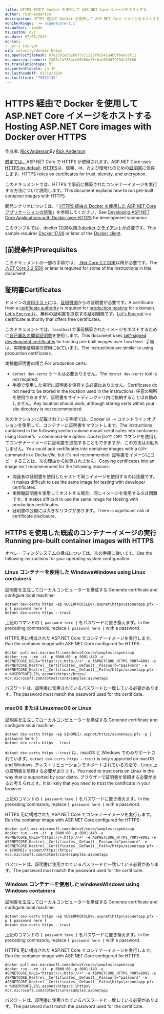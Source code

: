 ```yaml
---
title: HTTPS 経由で Docker を使用して ASP.NET Core イメージをホストする
author: rick-anderson
description: HTTPS 経由で Docker を使用して ASP.NET Core イメージをホストする方法について説明します。
monikerRange: '>= aspnetcore-2.1'
ms.author: riande
ms.custom: mvc
ms.date: 07/05/2019
no-loc:
- Let's Encrypt
uid: security/docker-https
ms.openlocfilehash: 07e2791e5b26975c71323f8cb41a4b0fbe0cdf11
ms.sourcegitcommit: 2388c2a7334ce66b6be3ffbab06dd7923df18f60
ms.translationtype: MT
ms.contentlocale: ja-JP
ms.lasthandoff: 01/14/2020
ms.locfileid: "75952139"
---
```

# <a name="hosting-aspnet-core-images-with-docker-over-https"></a><span data-ttu-id="7cdbb-103">HTTPS 経由で Docker を使用して ASP.NET Core イメージをホストする</span><span class="sxs-lookup"><span data-stu-id="7cdbb-103">Hosting ASP.NET Core images with Docker over HTTPS</span></span>

<span data-ttu-id="7cdbb-104">作成者: [Rick Anderson](https://twitter.com/RickAndMSFT)</span><span class="sxs-lookup"><span data-stu-id="7cdbb-104">By [Rick Anderson](https://twitter.com/RickAndMSFT)</span></span>

<span data-ttu-id="7cdbb-105">[既定では、](/aspnet/core/security/enforcing-ssl)ASP.NET Core で HTTPS が使用されます。</span><span class="sxs-lookup"><span data-stu-id="7cdbb-105">ASP.NET Core uses [HTTPS by default](/aspnet/core/security/enforcing-ssl).</span></span> <span data-ttu-id="7cdbb-106">[HTTPS](https://en.wikipedia.org/wiki/HTTPS)は、信頼、id、および暗号化のための[証明書](https://en.wikipedia.org/wiki/Public_key_certificate)に依存します。</span><span class="sxs-lookup"><span data-stu-id="7cdbb-106">[HTTPS](https://en.wikipedia.org/wiki/HTTPS) relies on [certificates](https://en.wikipedia.org/wiki/Public_key_certificate) for trust, identity, and encryption.</span></span>

<span data-ttu-id="7cdbb-107">このドキュメントでは、HTTPS で事前に構築されたコンテナーイメージを実行する方法について説明します。</span><span class="sxs-lookup"><span data-stu-id="7cdbb-107">This document explains how to run pre-built container images with HTTPS.</span></span>

<span data-ttu-id="7cdbb-108">開発シナリオについては、「 [HTTPS 経由の Docker を使用した ASP.NET Core アプリケーションの開発](https://github.com/dotnet/dotnet-docker/blob/master/samples/aspnetapp/aspnetcore-docker-https-development.md)」を参照してください。</span><span class="sxs-lookup"><span data-stu-id="7cdbb-108">See [Developing ASP.NET Core Applications with Docker over HTTPS](https://github.com/dotnet/dotnet-docker/blob/master/samples/aspnetapp/aspnetcore-docker-https-development.md) for development scenarios.</span></span>

<span data-ttu-id="7cdbb-109">このサンプルでは、docker [17.06](https://docs.docker.com/release-notes/docker-ce)以降の[docker クライアント](https://www.docker.com/products/docker)が必要です。</span><span class="sxs-lookup"><span data-stu-id="7cdbb-109">This sample requires [Docker 17.06](https://docs.docker.com/release-notes/docker-ce) or later of the [Docker client](https://www.docker.com/products/docker).</span></span>

## <a name="prerequisites"></a><span data-ttu-id="7cdbb-110">[前提条件]</span><span class="sxs-lookup"><span data-stu-id="7cdbb-110">Prerequisites</span></span>

<span data-ttu-id="7cdbb-111">このドキュメントの一部の手順では、 [.Net Core 2.2 SDK](https://www.microsoft.com/net/download)以降が必要です。</span><span class="sxs-lookup"><span data-stu-id="7cdbb-111">The [.NET Core 2.2 SDK](https://www.microsoft.com/net/download) or later is required for some of the instructions in this document.</span></span>

## <a name="certificates"></a><span data-ttu-id="7cdbb-112">証明書</span><span class="sxs-lookup"><span data-stu-id="7cdbb-112">Certificates</span></span>

<span data-ttu-id="7cdbb-113">ドメインの[運用ホスト](https://blogs.msdn.microsoft.com/webdev/2017/11/29/configuring-https-in-asp-net-core-across-different-platforms/)には、[証明機関](https://wikipedia.org/wiki/Certificate_authority)からの証明書が必要です。</span><span class="sxs-lookup"><span data-stu-id="7cdbb-113">A certificate from a [certificate authority](https://wikipedia.org/wiki/Certificate_authority) is required for [production hosting](https://blogs.msdn.microsoft.com/webdev/2017/11/29/configuring-https-in-asp-net-core-across-different-platforms/) for a domain.</span></span> <span data-ttu-id="7cdbb-114">[Let's Encrypt](https://letsencrypt.org/)は、無料の証明書を提供する証明機関です。</span><span class="sxs-lookup"><span data-stu-id="7cdbb-114">[Let's Encrypt](https://letsencrypt.org/) is a certificate authority that offers free certificates.</span></span>

<span data-ttu-id="7cdbb-115">このドキュメントでは、`localhost`で事前構築されたイメージをホストするために[自己署名の開発証明書](https://en.wikipedia.org/wiki/Self-signed_certificate)を使用します。</span><span class="sxs-lookup"><span data-stu-id="7cdbb-115">This document uses [self-signed development certificates](https://en.wikipedia.org/wiki/Self-signed_certificate) for hosting pre-built images over `localhost`.</span></span> <span data-ttu-id="7cdbb-116">手順は、実稼働証明書の使用に似ています。</span><span class="sxs-lookup"><span data-stu-id="7cdbb-116">The instructions are similar to using production certificates.</span></span>

<span data-ttu-id="7cdbb-117">実稼働証明書の場合:</span><span class="sxs-lookup"><span data-stu-id="7cdbb-117">For production certs:</span></span>

* <span data-ttu-id="7cdbb-118">`dotnet dev-certs` ツールは必要ありません。</span><span class="sxs-lookup"><span data-stu-id="7cdbb-118">The `dotnet dev-certs` tool is not required.</span></span>
* <span data-ttu-id="7cdbb-119">手順で使用した場所に証明書を保存する必要はありません。</span><span class="sxs-lookup"><span data-stu-id="7cdbb-119">Certificates do not need to be stored in the location used in the instructions.</span></span> <span data-ttu-id="7cdbb-120">任意の場所を使用できますが、証明書をサイトディレクトリ内に格納することはお勧めしません。</span><span class="sxs-lookup"><span data-stu-id="7cdbb-120">Any location should work, although storing certs within your site directory is not recommended.</span></span>

<span data-ttu-id="7cdbb-121">次のセクションに記載されている手順では、Docker の `-v` コマンドラインオプションを使用して、コンテナーに証明書をマウントします。</span><span class="sxs-lookup"><span data-stu-id="7cdbb-121">The instructions contained in the following section volume mount certificates into containers using Docker's `-v` command-line option.</span></span> <span data-ttu-id="7cdbb-122">*Dockerfile*で `COPY` コマンドを使用してコンテナーイメージに証明書を追加することもできますが、この方法はお勧めしません。</span><span class="sxs-lookup"><span data-stu-id="7cdbb-122">You could add certificates into container images with a `COPY` command in a *Dockerfile*, but it's not recommended.</span></span> <span data-ttu-id="7cdbb-123">証明書をイメージにコピーすることは、次の理由から推奨されません。</span><span class="sxs-lookup"><span data-stu-id="7cdbb-123">Copying certificates into an image isn't recommended for the following reasons:</span></span>

* <span data-ttu-id="7cdbb-124">開発者の証明書を使用したテストで同じイメージを使用するのは困難です。</span><span class="sxs-lookup"><span data-stu-id="7cdbb-124">It makes difficult to use the same image for testing with developer certificates.</span></span>
* <span data-ttu-id="7cdbb-125">実稼働証明書を使用してホストする場合、同じイメージを使用するのは困難です。</span><span class="sxs-lookup"><span data-stu-id="7cdbb-125">It makes difficult to use the same image for Hosting with production certificates.</span></span>
* <span data-ttu-id="7cdbb-126">証明書の公開には大きなリスクがあります。</span><span class="sxs-lookup"><span data-stu-id="7cdbb-126">There is significant risk of certificate disclosure.</span></span>

## <a name="running-pre-built-container-images-with-https"></a><span data-ttu-id="7cdbb-127">HTTPS を使用した既成のコンテナーイメージの実行</span><span class="sxs-lookup"><span data-stu-id="7cdbb-127">Running pre-built container images with HTTPS</span></span>

<span data-ttu-id="7cdbb-128">オペレーティングシステムの構成については、次の手順に従います。</span><span class="sxs-lookup"><span data-stu-id="7cdbb-128">Use the following instructions for your operating system configuration.</span></span>

### <a name="windows-using-linux-containers"></a><span data-ttu-id="7cdbb-129">Linux コンテナーを使用した Windows</span><span class="sxs-lookup"><span data-stu-id="7cdbb-129">Windows using Linux containers</span></span>

<span data-ttu-id="7cdbb-130">証明書を生成してローカルコンピューターを構成する:</span><span class="sxs-lookup"><span data-stu-id="7cdbb-130">Generate certificate and configure local machine:</span></span>

```dotnetcli
dotnet dev-certs https -ep %USERPROFILE%\.aspnet\https\aspnetapp.pfx -p { password here }
dotnet dev-certs https --trust
```

<span data-ttu-id="7cdbb-131">上記のコマンドの `{ password here }` をパスワードに置き換えます。</span><span class="sxs-lookup"><span data-stu-id="7cdbb-131">In the preceding commands, replace `{ password here }` with a password.</span></span>

<span data-ttu-id="7cdbb-132">HTTPS 用に構成された ASP.NET Core でコンテナーイメージを実行します。</span><span class="sxs-lookup"><span data-stu-id="7cdbb-132">Run the container image with ASP.NET Core configured for HTTPS:</span></span>

```console
docker pull mcr.microsoft.com/dotnet/core/samples:aspnetapp
docker run --rm -it -p 8000:80 -p 8001:443 -e ASPNETCORE_URLS="https://+;http://+" -e ASPNETCORE_HTTPS_PORT=8001 -e ASPNETCORE_Kestrel__Certificates__Default__Password="password" -e ASPNETCORE_Kestrel__Certificates__Default__Path=/https/aspnetapp.pfx -v %USERPROFILE%\.aspnet\https:/https/ mcr.microsoft.com/dotnet/core/samples:aspnetapp
```

<span data-ttu-id="7cdbb-133">パスワードは、証明書に使用されているパスワードと一致している必要があります。</span><span class="sxs-lookup"><span data-stu-id="7cdbb-133">The password must match the password used for the certificate.</span></span>

### <a name="macos-or-linux"></a><span data-ttu-id="7cdbb-134">macOS または Linux</span><span class="sxs-lookup"><span data-stu-id="7cdbb-134">macOS or Linux</span></span>

<span data-ttu-id="7cdbb-135">証明書を生成してローカルコンピューターを構成する:</span><span class="sxs-lookup"><span data-stu-id="7cdbb-135">Generate certificate and configure local machine:</span></span>

```dotnetcli
dotnet dev-certs https -ep ${HOME}/.aspnet/https/aspnetapp.pfx -p { password here }
dotnet dev-certs https --trust
```

<span data-ttu-id="7cdbb-136">`dotnet dev-certs https --trust` は、macOS と Windows でのみサポートされています。</span><span class="sxs-lookup"><span data-stu-id="7cdbb-136">`dotnet dev-certs https --trust` is only supported on macOS and Windows.</span></span> <span data-ttu-id="7cdbb-137">ディストリビューションでサポートされている方法で、Linux 上の証明書を信頼する必要があります。</span><span class="sxs-lookup"><span data-stu-id="7cdbb-137">You need to trust certs on Linux in the way that is supported by your distro.</span></span> <span data-ttu-id="7cdbb-138">ブラウザーで証明書を信頼する必要があると考えられます。</span><span class="sxs-lookup"><span data-stu-id="7cdbb-138">It is likely that you need to trust the certificate in your browser.</span></span>

<span data-ttu-id="7cdbb-139">上記のコマンドの `{ password here }` をパスワードに置き換えます。</span><span class="sxs-lookup"><span data-stu-id="7cdbb-139">In the preceding commands, replace `{ password here }` with a password.</span></span>

<span data-ttu-id="7cdbb-140">HTTPS 用に構成された ASP.NET Core でコンテナーイメージを実行します。</span><span class="sxs-lookup"><span data-stu-id="7cdbb-140">Run the container image with ASP.NET Core configured for HTTPS:</span></span>

```console
docker pull mcr.microsoft.com/dotnet/core/samples:aspnetapp
docker run --rm -it -p 8000:80 -p 8001:443 -e ASPNETCORE_URLS="https://+;http://+" -e ASPNETCORE_HTTPS_PORT=8001 -e ASPNETCORE_Kestrel__Certificates__Default__Password="password" -e ASPNETCORE_Kestrel__Certificates__Default__Path=/https/aspnetapp.pfx -v ${HOME}/.aspnet/https:/https/ mcr.microsoft.com/dotnet/core/samples:aspnetapp
```

<span data-ttu-id="7cdbb-141">パスワードは、証明書に使用されているパスワードと一致している必要があります。</span><span class="sxs-lookup"><span data-stu-id="7cdbb-141">The password must match the password used for the certificate.</span></span>

### <a name="windows-using-windows-containers"></a><span data-ttu-id="7cdbb-142">Windows コンテナーを使用した windows</span><span class="sxs-lookup"><span data-stu-id="7cdbb-142">Windows using Windows containers</span></span>

<span data-ttu-id="7cdbb-143">証明書を生成してローカルコンピューターを構成する:</span><span class="sxs-lookup"><span data-stu-id="7cdbb-143">Generate certificate and configure local machine:</span></span>

```dotnetcli
dotnet dev-certs https -ep %USERPROFILE%\.aspnet\https\aspnetapp.pfx -p { password here }
dotnet dev-certs https --trust
```

<span data-ttu-id="7cdbb-144">上記のコマンドの `{ password here }` をパスワードに置き換えます。</span><span class="sxs-lookup"><span data-stu-id="7cdbb-144">In the preceding commands, replace `{ password here }` with a password.</span></span>

<span data-ttu-id="7cdbb-145">HTTPS 用に構成された ASP.NET Core でコンテナーイメージを実行します。</span><span class="sxs-lookup"><span data-stu-id="7cdbb-145">Run the container image with ASP.NET Core configured for HTTPS:</span></span>

```console
docker pull mcr.microsoft.com/dotnet/core/samples:aspnetapp
docker run --rm -it -p 8000:80 -p 8001:443 -e ASPNETCORE_URLS="https://+;http://+" -e ASPNETCORE_HTTPS_PORT=8001 -e ASPNETCORE_Kestrel__Certificates__Default__Password="password" -e ASPNETCORE_Kestrel__Certificates__Default__Path=\https\aspnetapp.pfx -v %USERPROFILE%\.aspnet\https:C:\https\ mcr.microsoft.com/dotnet/core/samples:aspnetapp
```

<span data-ttu-id="7cdbb-146">パスワードは、証明書に使用されているパスワードと一致している必要があります。</span><span class="sxs-lookup"><span data-stu-id="7cdbb-146">The password must match the password used for the certificate.</span></span>

